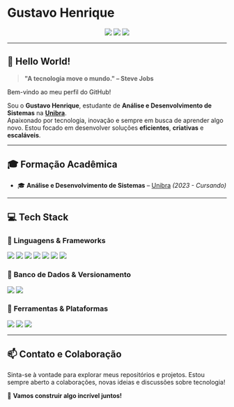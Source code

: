# **Gustavo Henrique**  
<div align="center">  
  <a href="https://www.instagram.com/gustavo__xp/"><img src="https://img.shields.io/badge/Instagram-%23E4405F.svg?style=for-the-badge&logo=instagram&logoColor=white" /></a>  
  <a href="https://www.linkedin.com/in/gustavo-henriqueqy/"><img src="https://img.shields.io/badge/LinkedIn-%230077B5.svg?style=for-the-badge&logo=linkedin&logoColor=white" /></a>  
  <a href="https://discord.com/channels/neoxrs_"><img src="https://img.shields.io/badge/Discord-%237289DA.svg?style=for-the-badge&logo=discord&logoColor=white" /></a>  
</div>  

---

## 👋 **Hello World!**   
> **"A tecnologia move o mundo." – Steve Jobs**  

Bem-vindo ao meu perfil do GitHub!  

Sou o **Gustavo Henrique**, estudante de **Análise e Desenvolvimento de Sistemas** na **[Unibra](https://www.unibra.edu.br/)**.  
Apaixonado por tecnologia, inovação e sempre em busca de aprender algo novo. Estou focado em desenvolver soluções **eficientes**, **criativas** e **escaláveis**.

---

## 🎓 **Formação Acadêmica**  
- 🎓 **Análise e Desenvolvimento de Sistemas** – [Unibra](https://www.unibra.edu.br/) *(2023 - Cursando)*  

---

## 💻 **Tech Stack**  

### 🔹 **Linguagens & Frameworks**  
<div>
  <img src="https://img.shields.io/badge/JavaScript-%23F7DF1E.svg?style=for-the-badge&logo=javascript&logoColor=black" />
  <img src="https://img.shields.io/badge/Python-%233776AB.svg?style=for-the-badge&logo=python&logoColor=white" />
  <img src="https://img.shields.io/badge/Java-%23ED8B00.svg?style=for-the-badge&logo=java&logoColor=white" />
  <img src="https://img.shields.io/badge/C-%2300599C.svg?style=for-the-badge&logo=c&logoColor=white" />
  <img src="https://img.shields.io/badge/React-%2361DAFB.svg?style=for-the-badge&logo=react&logoColor=black" />
  <img src="https://img.shields.io/badge/Node.js-%2344A154.svg?style=for-the-badge&logo=node.js&logoColor=white" />
  <img src="https://img.shields.io/badge/Express.js-%23404d59.svg?style=for-the-badge&logo=express&logoColor=white" />
</div>  

### 🔹 **Banco de Dados & Versionamento**  
<div>
  <img src="https://img.shields.io/badge/MySQL-%234479A1.svg?style=for-the-badge&logo=mysql&logoColor=white" />
  <img src="https://img.shields.io/badge/Git-%23F05032.svg?style=for-the-badge&logo=git&logoColor=white" />
</div>  

### 🔹 **Ferramentas & Plataformas**  
<div>
  <img src="https://img.shields.io/badge/Netlify-%23000000.svg?style=for-the-badge&logo=netlify&logoColor=white" />
  <img src="https://img.shields.io/badge/HTML5-%23E34F26.svg?style=for-the-badge&logo=html5&logoColor=white" />
  <img src="https://img.shields.io/badge/CSS3-%231572B6.svg?style=for-the-badge&logo=css3&logoColor=white" />
</div>

---

## 📫 **Contato e Colaboração**  
Sinta-se à vontade para explorar meus repositórios e projetos. Estou sempre aberto a colaborações, novas ideias e discussões sobre tecnologia!  

🚀 **Vamos construir algo incrível juntos!**
